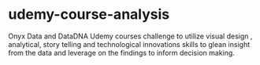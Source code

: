 # udemy-course-analysis
Onyx Data and DataDNA Udemy courses challenge to utilize visual design , analytical, story telling and technological innovations skills to glean insight from the data and leverage on the findings to inform decision making.
